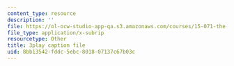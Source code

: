 ```yaml
---
content_type: resource
description: ''
file: https://ol-ocw-studio-app-qa.s3.amazonaws.com/courses/15-071-the-analytics-edge-spring-2017/8bb13542fddc5ebc801807137c67b03c_UA3QA3KE4sw.vtt
file_type: application/x-subrip
resourcetype: Other
title: 3play caption file
uid: 8bb13542-fddc-5ebc-8018-07137c67b03c
---
```

